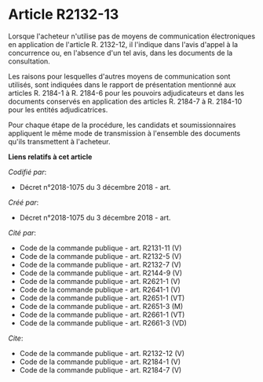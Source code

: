 # Article R2132-13

Lorsque l'acheteur n'utilise pas de moyens de communication électroniques en application de l'article R. 2132-12, il
l'indique dans l'avis d'appel à la concurrence ou, en l'absence d'un tel avis, dans les documents de la consultation. 

Les raisons pour lesquelles d'autres moyens de communication sont utilisés, sont indiquées dans le rapport de présentation
mentionné aux articles R. 2184-1 à R. 2184-6 pour les pouvoirs adjudicateurs et dans les documents conservés en application
des articles R. 2184-7 à R. 2184-10 pour les entités adjudicatrices. 

Pour chaque étape de la procédure, les candidats et soumissionnaires appliquent le même mode de transmission à l'ensemble des
documents qu'ils transmettent à l'acheteur.

**Liens relatifs à cet article**

_Codifié par_:

  - Décret n°2018-1075 du 3 décembre 2018 - art.

_Créé par_:

  - Décret n°2018-1075 du 3 décembre 2018 - art.

_Cité par_:

  - Code de la commande publique - art. R2131-11 (V)
  - Code de la commande publique - art. R2132-5 (V)
  - Code de la commande publique - art. R2132-7 (V)
  - Code de la commande publique - art. R2144-9 (V)
  - Code de la commande publique - art. R2621-1 (V)
  - Code de la commande publique - art. R2641-1 (V)
  - Code de la commande publique - art. R2651-1 (VT)
  - Code de la commande publique - art. R2651-3 (M)
  - Code de la commande publique - art. R2661-1 (VT)
  - Code de la commande publique - art. R2661-3 (VD)

_Cite_:

  - Code de la commande publique - art. R2132-12 (V)
  - Code de la commande publique - art. R2184-1 (V)
  - Code de la commande publique - art. R2184-7 (V)
